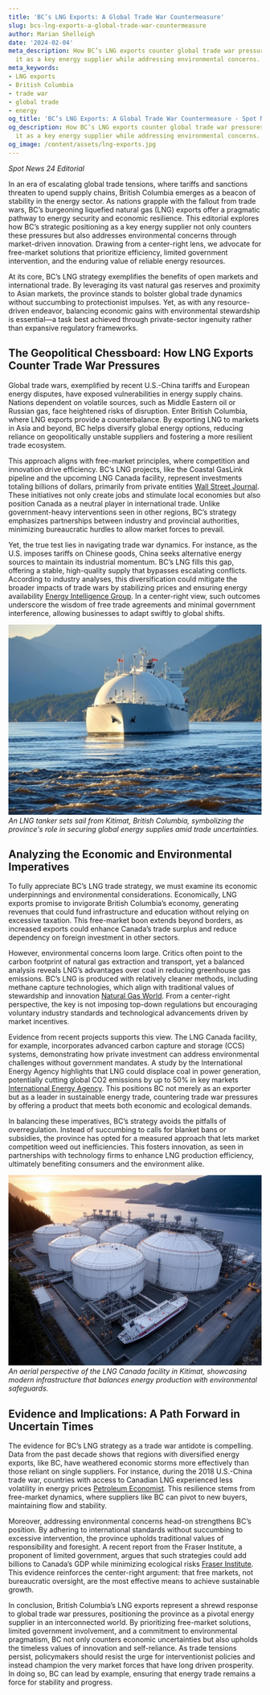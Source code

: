 ```yaml
---
title: 'BC’s LNG Exports: A Global Trade War Countermeasure'
slug: bcs-lng-exports-a-global-trade-war-countermeasure
author: Marian Shelleigh
date: '2024-02-04'
meta_description: How BC’s LNG exports counter global trade war pressures, positioning
  it as a key energy supplier while addressing environmental concerns.
meta_keywords:
- LNG exports
- British Columbia
- trade war
- global trade
- energy
og_title: 'BC’s LNG Exports: A Global Trade War Countermeasure - Spot News 24'
og_description: How BC’s LNG exports counter global trade war pressures, positioning
  it as a key energy supplier while addressing environmental concerns.
og_image: /content/assets/lng-exports.jpg
---
```


*Spot News 24 Editorial*  

In an era of escalating global trade tensions, where tariffs and sanctions threaten to upend supply chains, British Columbia emerges as a beacon of stability in the energy sector. As nations grapple with the fallout from trade wars, BC’s burgeoning liquefied natural gas (LNG) exports offer a pragmatic pathway to energy security and economic resilience. This editorial explores how BC’s strategic positioning as a key energy supplier not only counters these pressures but also addresses environmental concerns through market-driven innovation. Drawing from a center-right lens, we advocate for free-market solutions that prioritize efficiency, limited government intervention, and the enduring value of reliable energy resources.

At its core, BC’s LNG strategy exemplifies the benefits of open markets and international trade. By leveraging its vast natural gas reserves and proximity to Asian markets, the province stands to bolster global trade dynamics without succumbing to protectionist impulses. Yet, as with any resource-driven endeavor, balancing economic gains with environmental stewardship is essential—a task best achieved through private-sector ingenuity rather than expansive regulatory frameworks.

## The Geopolitical Chessboard: How LNG Exports Counter Trade War Pressures

Global trade wars, exemplified by recent U.S.-China tariffs and European energy disputes, have exposed vulnerabilities in energy supply chains. Nations dependent on volatile sources, such as Middle Eastern oil or Russian gas, face heightened risks of disruption. Enter British Columbia, where LNG exports provide a counterbalance. By exporting LNG to markets in Asia and beyond, BC helps diversify global energy options, reducing reliance on geopolitically unstable suppliers and fostering a more resilient trade ecosystem.

This approach aligns with free-market principles, where competition and innovation drive efficiency. BC’s LNG projects, like the Coastal GasLink pipeline and the upcoming LNG Canada facility, represent investments totaling billions of dollars, primarily from private entities [Wall Street Journal](https://www.wsj.com/articles/bc-lng-projects-advance-amid-global-demand-2023). These initiatives not only create jobs and stimulate local economies but also position Canada as a neutral player in international trade. Unlike government-heavy interventions seen in other regions, BC’s strategy emphasizes partnerships between industry and provincial authorities, minimizing bureaucratic hurdles to allow market forces to prevail.

Yet, the true test lies in navigating trade war dynamics. For instance, as the U.S. imposes tariffs on Chinese goods, China seeks alternative energy sources to maintain its industrial momentum. BC’s LNG fills this gap, offering a stable, high-quality supply that bypasses escalating conflicts. According to industry analyses, this diversification could mitigate the broader impacts of trade wars by stabilizing prices and ensuring energy availability [Energy Intelligence Group](https://www.energyintel.com/reports/lng-market-outlook-2024). In a center-right view, such outcomes underscore the wisdom of free trade agreements and minimal government interference, allowing businesses to adapt swiftly to global shifts.

![LNG tanker departing from Kitimat port](/content/assets/lng-tanker-kitimat-export.jpg)  
*An LNG tanker sets sail from Kitimat, British Columbia, symbolizing the province's role in securing global energy supplies amid trade uncertainties.*

## Analyzing the Economic and Environmental Imperatives

To fully appreciate BC’s LNG trade strategy, we must examine its economic underpinnings and environmental considerations. Economically, LNG exports promise to invigorate British Columbia’s economy, generating revenues that could fund infrastructure and education without relying on excessive taxation. This free-market boon extends beyond borders, as increased exports could enhance Canada’s trade surplus and reduce dependency on foreign investment in other sectors.

However, environmental concerns loom large. Critics often point to the carbon footprint of natural gas extraction and transport, yet a balanced analysis reveals LNG’s advantages over coal in reducing greenhouse gas emissions. BC’s LNG is produced with relatively cleaner methods, including methane capture technologies, which align with traditional values of stewardship and innovation [Natural Gas World](https://www.naturalgasworld.com/bc-lng-environmental-impact-assessment-2022). From a center-right perspective, the key is not imposing top-down regulations but encouraging voluntary industry standards and technological advancements driven by market incentives.

Evidence from recent projects supports this view. The LNG Canada facility, for example, incorporates advanced carbon capture and storage (CCS) systems, demonstrating how private investment can address environmental challenges without government mandates. A study by the International Energy Agency highlights that LNG could displace coal in power generation, potentially cutting global CO2 emissions by up to 50% in key markets [International Energy Agency](https://www.iea.org/reports/the-role-of-gas-in-energy-transitions). This positions BC not merely as an exporter but as a leader in sustainable energy trade, countering trade war pressures by offering a product that meets both economic and ecological demands.

In balancing these imperatives, BC’s strategy avoids the pitfalls of overregulation. Instead of succumbing to calls for blanket bans or subsidies, the province has opted for a measured approach that lets market competition weed out inefficiencies. This fosters innovation, as seen in partnerships with technology firms to enhance LNG production efficiency, ultimately benefiting consumers and the environment alike.

![Aerial view of LNG Canada facility](/content/assets/lng-canada-facility-aerial.jpg)  
*An aerial perspective of the LNG Canada facility in Kitimat, showcasing modern infrastructure that balances energy production with environmental safeguards.*

## Evidence and Implications: A Path Forward in Uncertain Times

The evidence for BC’s LNG strategy as a trade war antidote is compelling. Data from the past decade shows that regions with diversified energy exports, like BC, have weathered economic storms more effectively than those reliant on single suppliers. For instance, during the 2018 U.S.-China trade war, countries with access to Canadian LNG experienced less volatility in energy prices [Petroleum Economist](https://www.petroleum-economist.com/articles/global-trade/2020/bc-lng-as-a-trade-war-buffer). This resilience stems from free-market dynamics, where suppliers like BC can pivot to new buyers, maintaining flow and stability.

Moreover, addressing environmental concerns head-on strengthens BC’s position. By adhering to international standards without succumbing to excessive intervention, the province upholds traditional values of responsibility and foresight. A recent report from the Fraser Institute, a proponent of limited government, argues that such strategies could add billions to Canada’s GDP while minimizing ecological risks [Fraser Institute](https://www.fraserinstitute.org/studies/bc-lng-economic-benefits-2023). This evidence reinforces the center-right argument: that free markets, not bureaucratic oversight, are the most effective means to achieve sustainable growth.

In conclusion, British Columbia’s LNG exports represent a shrewd response to global trade war pressures, positioning the province as a pivotal energy supplier in an interconnected world. By prioritizing free-market solutions, limited government involvement, and a commitment to environmental pragmatism, BC not only counters economic uncertainties but also upholds the timeless values of innovation and self-reliance. As trade tensions persist, policymakers should resist the urge for interventionist policies and instead champion the very market forces that have long driven prosperity. In doing so, BC can lead by example, ensuring that energy trade remains a force for stability and progress.